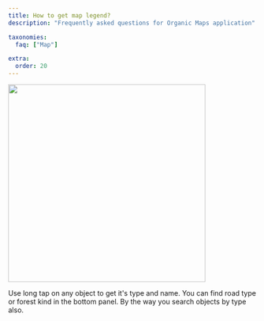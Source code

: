```yaml
---
title: How to get map legend?
description: "Frequently asked questions for Organic Maps application"

taxonomies:
  faq: ["Map"]

extra:
  order: 20
---
```


<img src="/faq/map/how-to-get-map-legend/legend.jpg" width="400px"/>

Use long tap on any object to get it's type and name.
You can find road type or forest kind in the bottom panel.
By the way you search objects by type also.

